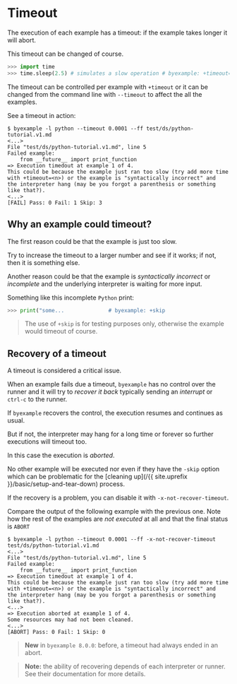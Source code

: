 <!--
Check that we have byexample installed first
$ hash byexample                                    # byexample: +fail-fast

$ alias byexample=byexample\ --pretty\ none

--
-->

# Timeout

The execution of each example has a timeout: if the example takes longer
it will abort.

This timeout can be changed of course.

```python
>>> import time
>>> time.sleep(2.5) # simulates a slow operation # byexample: +timeout=4
```

The timeout can be controlled per example with ``+timeout`` or it
can be changed from the command line with ``--timeout`` to affect the
all the examples.

See a timeout in action:

```
$ byexample -l python --timeout 0.0001 --ff test/ds/python-tutorial.v1.md
<...>
File "test/ds/python-tutorial.v1.md", line 5
Failed example:
    from __future__ import print_function
=> Execution timedout at example 1 of 4.
This could be because the example just ran too slow (try add more time
with +timeout=<n>) or the example is "syntactically incorrect" and
the interpreter hang (may be you forgot a parenthesis or something like that?).
<...>
[FAIL] Pass: 0 Fail: 1 Skip: 3
```

## Why an example could timeout?

The first reason could be that the example is just too slow.

Try to increase the timeout to a larger number and see if it works;
if not, then it is something else.

Another reason could be that the example is *syntactically incorrect*
or *incomplete* and the underlying interpreter is waiting for more
input.

Something like this incomplete ``Python`` print:

```python
>>> print("some...              # byexample: +skip
```

> The use of ``+skip`` is for testing purposes only, otherwise
> the example would timeout of course.

## Recovery of a timeout

A timeout is considered a critical issue.

When an example fails due a timeout, ``byexample`` has no control
over the runner and it will try to *recover it back* typically
sending an *interrupt* or ``ctrl-c`` to the runner.

If ``byexample`` recovers the control, the execution resumes and
continues as usual.

But if not, the interpreter may hang for a long time or forever
so further executions will timeout too.

In this case the execution is *aborted*.

No other example will be executed nor even if they have the ``-skip`` option
which can be problematic for the
[cleaning up](/{{ site.uprefix }}/basic/setup-and-tear-down) process.

If the recovery is a problem, you can disable it with
``-x-not-recover-timeout``.

Compare the output of the following example with the previous one. Note
how the rest of the examples are *not executed* at all and that
the final status is ``ABORT``

```
$ byexample -l python --timeout 0.0001 --ff -x-not-recover-timeout test/ds/python-tutorial.v1.md
<...>
File "test/ds/python-tutorial.v1.md", line 5
Failed example:
    from __future__ import print_function
=> Execution timedout at example 1 of 4.
This could be because the example just ran too slow (try add more time
with +timeout=<n>) or the example is "syntactically incorrect" and
the interpreter hang (may be you forgot a parenthesis or something like that?).
<...>
=> Execution aborted at example 1 of 4.
Some resources may had not been cleaned.
<...>
[ABORT] Pass: 0 Fail: 1 Skip: 0
```

> **New** in ``byexample 8.0.0``: before, a timeout had always
> ended in an abort.

> **Note:** the ability of recovering depends of each interpreter or runner.
> See their documentation for more details.
